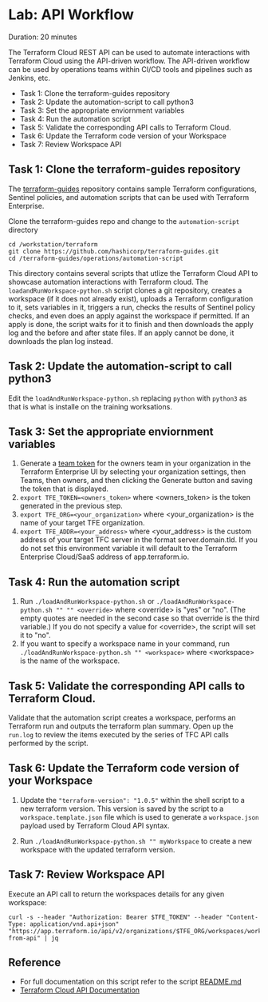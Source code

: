 # Lab: API Workflow

Duration: 20 minutes

The Terraform Cloud REST API can be used to automate interactions with Terraform Cloud using the API-driven workflow. The API-driven workflow can be used by operations teams within CI/CD tools and pipelines such as Jenkins, etc.

- Task 1: Clone the terraform-guides repository
- Task 2: Update the automation-script to call python3
- Task 3: Set the appropriate enviornment variables
- Task 4: Run the automation script
- Task 5: Validate the corresponding API calls to Terraform Cloud.
- Task 6: Update the Terraform code version of your Workspace
- Task 7: Review Workspace API

## Task 1: Clone the terraform-guides repository

The [terraform-guides](https://github.com/hashicorp/terraform-guides) repository contains sample Terraform configurations, Sentinel policies, and automation scripts that can be used with Terraform Enterprise.

Clone the terraform-guides repo and change to the `automation-script` directory

```
cd /workstation/terraform
git clone https://github.com/hashicorp/terraform-guides.git
cd /terraform-guides/operations/automation-script
```

This directory contains several scripts that utlize the Terraform Cloud API to showcase automation interactions with Terraform cloud. The `loadandRunWorkspace-python.sh` script clones a git repository, creates a workspace (if it does not already exist), uploads a Terraform configuration to it, sets variables in it, triggers a run, checks the results of Sentinel policy checks, and even does an apply against the workspace if permitted. If an apply is done, the script waits for it to finish and then downloads the apply log and the before and after state files. If an apply cannot be done, it downloads the plan log instead.

## Task 2: Update the automation-script to call python3

Edit the `loadAndRunWorkspace-python.sh` replacing `python` with `python3` as that is what is installe on the training worksations.

## Task 3: Set the appropriate enviornment variables

1. Generate a [team token](https://www.terraform.io/docs/enterprise/users-teams-organizations/service-accounts.html#team-service-accounts) for the owners team in your organization in the Terraform Enterprise UI by selecting your organization settings, then Teams, then owners, and then clicking the Generate button and saving the token that is displayed.
2. `export TFE_TOKEN=<owners_token>` where \<owners_token\> is the token generated in the previous step.
3. `export TFE_ORG=<your_organization>` where \<your_organization\> is the name of your target TFE organization.
4. `export TFE_ADDR=<your_address>` where \<your_address\> is the custom address of your target TFC server in the format server.domain.tld. If you do not set this environment variable it will default to the Terraform Enterprise Cloud/SaaS address of app.terraform.io.

## Task 4: Run the automation script

1. Run `./loadAndRunWorkspace-python.sh` or `./loadAndRunWorkspace-python.sh "" "" <override>` where \<override\> is "yes" or "no". (The empty quotes are needed in the second case so that override is the third variable.) If you do not specify a value for \<override\>, the script will set it to "no".
2. If you want to specify a workspace name in your command, run `./loadAndRunWorkspace-python.sh "" <workspace>` where \<workspace\> is the name of the workspace.

## Task 5: Validate the corresponding API calls to Terraform Cloud.

Validate that the automation script creates a workspace, performs an Terraform run and outputs the terraform plan summary. Open up the `run.log` to review the items executed by the series of TFC API calls performed by the script.

## Task 6: Update the Terraform code version of your Workspace

1. Update the `"terraform-version": "1.0.5"` within the shell script to a new terraform version. This version is saved by the script to a `workspace.template.json` file which is used to generate a `workspace.json` payload used by Terraform Cloud API syntax.

2. Run `./loadAndRunWorkspace-python.sh "" myWorkspace` to create a new workspace with the updated terraform version.

## Task 7: Review Workspace API

Execute an API call to return the workspaces details for any given workspace:

```
curl -s --header "Authorization: Bearer $TFE_TOKEN" --header "Content-Type: application/vnd.api+json" "https://app.terraform.io/api/v2/organizations/$TFE_ORG/workspaces/workspace-from-api" | jq
```

## Reference

- For full documentation on this script refer to the script [README.md](https://github.com/hashicorp/terraform-guides/blob/master/operations/automation-script/README.md)
- [Terraform Cloud API Documentation](https://www.terraform.io/docs/cloud/api/index.html)

